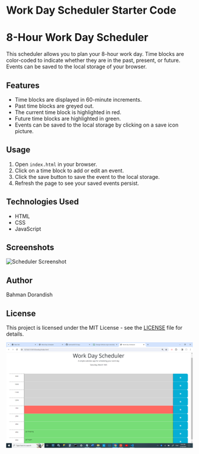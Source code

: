 # Work Day Scheduler Starter Code
# 8-Hour Work Day Scheduler

This scheduler allows you to plan your 8-hour work day. Time blocks are color-coded to indicate whether they are in the past, present, or future. Events can be saved to the local storage of your browser.

## Features

- Time blocks are displayed in 60-minute increments.
- Past time blocks are greyed out.
- The current time block is highlighted in red.
- Future time blocks are highlighted in green.
- Events can be saved to the local storage by clicking on a save icon picture.

## Usage

1. Open `index.html` in your browser.
2. Click on a time block to add or edit an event.
3. Click the save button to save the event to the local storage.
4. Refresh the page to see your saved events persist.

## Technologies Used

- HTML
- CSS
- JavaScript

## Screenshots

![Scheduler Screenshot](/path/to/screenshot.png)

## Author

Bahman Dorandish

## License

This project is licensed under the MIT License - see the [LICENSE](LICENSE) file for details.


![alt text](Assets/Screenshot.png)